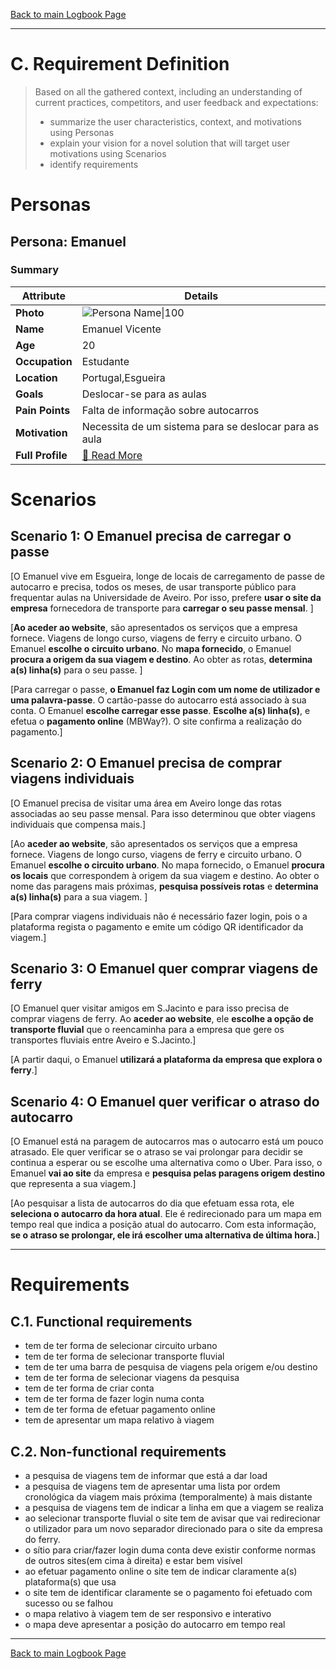 [Back to main Logbook Page](../hci_logbook.md)

---
# C. Requirement Definition
>	Based on all the gathered context, including an understanding of current practices, competitors, and user feedback and expectations: 
>	- summarize the user characteristics, context, and motivations using Personas
>	- explain your vision for a novel solution that will target user motivations using Scenarios
>	- identify requirements

# Personas

## Persona: Emanuel
### Summary 
| Attribute        | Details                                       |
| ---------------- | --------------------------------------------- |
| **Photo**        | ![Persona Name\|100](personas/persona1.png)  |
| **Name**         | Emanuel Vicente                              |
| **Age**          | 20                                 |
| **Occupation**   | Estudante                          |
| **Location**     | Portugal,Esgueira                               |
| **Goals**        | Deslocar-se para as aulas            |
| **Pain Points**  | Falta de informação sobre autocarros              |
| **Motivation**   | Necessita de um sistema para se deslocar para as aula              |
| **Full Profile** | [📄 Read More](personas/persona1_template.md) |

# Scenarios


## Scenario 1: O Emanuel precisa de carregar o passe

[O Emanuel vive em Esgueira, longe de locais de carregamento de passe de autocarro e precisa, todos os meses, de usar transporte público para frequentar aulas na Universidade de Aveiro. Por isso, prefere **usar o site da empresa** fornecedora de transporte para **carregar o seu passe mensal**. ]

[**Ao aceder ao website**, são apresentados os serviços que a empresa fornece. Viagens de longo curso, viagens de ferry e circuito urbano. O Emanuel **escolhe o circuito urbano**. No **mapa fornecido**, o Emanuel **procura a origem da sua viagem e destino**. Ao obter as rotas, **determina a(s) linha(s)** para o seu passe. ]

[Para carregar o passe, **o Emanuel faz Login com um nome de utilizador e uma palavra-passe**. O cartão-passe do autocarro está associado à sua conta. O Emanuel **escolhe carregar esse passe**. **Escolhe a(s) linha(s)**, e efetua o **pagamento online** (MBWay?). O site confirma a realização do pagamento.]

## Scenario 2: O Emanuel precisa de comprar viagens individuais

[O Emanuel precisa de visitar uma área em Aveiro longe das rotas associadas ao seu passe mensal. Para isso determinou que obter viagens individuais que compensa mais.]

[Ao **aceder ao website**, são apresentados os serviços que a empresa fornece. Viagens de longo curso, viagens de ferry e circuito urbano. O Emanuel **escolhe o circuito urbano**. No mapa fornecido, o Emanuel **procura os locais** que correspondem à origem da sua viagem e destino. Ao obter o nome das paragens mais próximas, **pesquisa possíveis rotas** e **determina a(s) linha(s)** para a sua viagem. ]

[Para comprar viagens individuais não é necessário fazer login, pois o a plataforma regista o pagamento e emite um código QR identificador da viagem.]

## Scenario 3: O Emanuel quer comprar viagens de ferry

[O Emanuel quer visitar amigos em S.Jacinto e para isso precisa de comprar viagens de ferry. Ao **aceder ao website**, ele **escolhe a opção de transporte fluvial** que o reencaminha para a empresa que gere os transportes fluviais entre Aveiro e S.Jacinto.]

[A partir daqui, o Emanuel **utilizará a plataforma da empresa que explora o ferry**.]

## Scenario 4: O Emanuel quer verificar o atraso do autocarro

[O Emanuel está na paragem de autocarros mas o autocarro está um pouco atrasado. Ele quer verificar se o atraso se vai prolongar para decidir se continua a esperar ou se escolhe uma alternativa como o Uber. Para isso, o Emanuel **vai ao site** da empresa e **pesquisa pelas paragens origem destino** que representa a sua viagem.]

[Ao pesquisar a lista de autocarros do dia que efetuam essa rota, ele **seleciona o autocarro da hora atual**. Ele é redirecionado para um mapa em tempo real que indica a posição atual do autocarro. Com esta informação, **se o atraso se prolongar, ele irá escolher uma alternativa de última hora.**]

---
# Requirements


## C.1. Functional requirements
- tem de ter forma de selecionar circuito urbano
- tem de ter forma de selecionar transporte fluvial
- tem de ter uma barra de pesquisa de viagens pela origem e/ou destino
- tem de ter forma de selecionar viagens da pesquisa
- tem de ter forma de criar conta
- tem de ter forma de fazer login numa conta
- tem de ter forma de efetuar pagamento online
- tem de apresentar um mapa relativo à viagem

## C.2. Non-functional requirements
- a pesquisa de viagens tem de informar que está a dar load
- a pesquisa de viagens tem de apresentar uma lista por ordem cronológica da viagem mais próxima (temporalmente) à mais distante
- a pesquisa de viagens tem de indicar a linha em que a viagem se realiza
- ao selecionar transporte fluvial o site tem de avisar que vai redirecionar o utilizador para um novo separador direcionado para o site da empresa do ferry.
- o sítio para criar/fazer login duma conta deve existir conforme normas de outros sites(em cima à direita) e estar bem visível
- ao efetuar pagamento online o site tem de indicar claramente a(s) plataforma(s) que usa
- o site tem de identificar claramente se o pagamento foi efetuado com sucesso ou se falhou
- o mapa relativo à viagem tem de ser responsivo e interativo
- o mapa deve apresentar a posição do autocarro em tempo real

---
[Back to main Logbook Page](hci_logbook.md)
